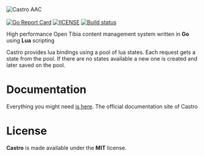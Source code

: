 ![Castro AAC](http://i.imgur.com/uLEJYaI.png)
<br>
<br>
[![Go Report Card](https://goreportcard.com/badge/github.com/Raggaer/castro)](https://goreportcard.com/report/github.com/Raggaer/castro)
[![lICENSE](https://img.shields.io/packagist/l/doctrine/orm.svg)](https://github.com/Raggaer/castro/blob/master/LICENSE)
[![Build status](https://ci.appveyor.com/api/projects/status/yhrx9l6jrbvxhw5p?svg=true)](https://ci.appveyor.com/project/Raggaer/castro)

High performance Open Tibia content management system written in **Go** using **Lua** scripting

Castro provides lua bindings using a pool of lua states. Each request gets a state from the pool. If there are no states available a new one is created and later saved on the pool.

# Documentation

Everything you might need [is here](https://docs.castroaac.org/). The official documentation site of Castro

# License

**Castro** is made available under the **MIT** license.